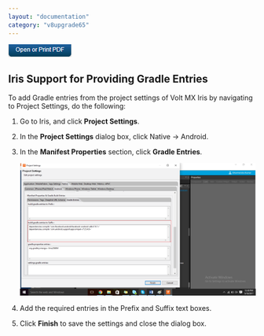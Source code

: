 ```yaml
---
layout: "documentation"
category: "v8upgrade65"
---
```

                          

[![](../Resources/Images/pdf.png)](http://docs.voltmx.com/voltmxlibrary/beta/v8upgrade65.pdf "VoltMX Foundry UpgradeHUB Guide")


Iris Support for Providing Gradle Entries
-----------------------------------------------

To add Gradle entries from the project settings of Volt MX Iris by navigating to Project Settings, do the following:

1.  Go to Iris, and click **Project Settings**.
2.  In the **Project Settings** dialog box, click Native -> Android.
3.  In the **Manifest Properties** section, click **Gradle Entries**.
    
    ![](../Resources/Images/MADPUpgradeDoc/Iris_support_for_providing_613x344.png)
    
4.  Add the required entries in the Prefix and Suffix text boxes.
5.  Click **Finish** to save the settings and close the dialog box.
